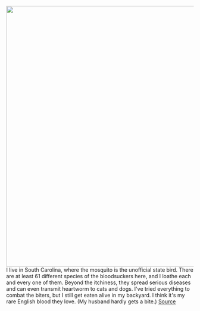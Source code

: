 <img src='https://cdn.vox-cdn.com/thumbor/5GKZyA24nVG0mRvmdS7NKCN-aGE=/0x0:2040x1360/1200x675/filters:focal(1047x386:1373x712)/cdn.vox-cdn.com/uploads/chorus_image/image/70939360/jtuohy_220410_5254_0008.0.jpg' width='700px' /><br/>
I live in South Carolina, where the mosquito is the unofficial state bird. There are at least 61 different species of the bloodsuckers here, and I loathe each and every one of them. Beyond the itchiness, they spread serious diseases and can even transmit heartworm to cats and dogs. I've tried everything to combat the biters, but I still get eaten alive in my backyard. I think it's my rare English blood they love. (My husband hardly gets a bite.)
<a href='https://www.theverge.com/23151742/thermacell-liv-smart-mosquito-repellant-system-review-price-specs'> Source <a/>
